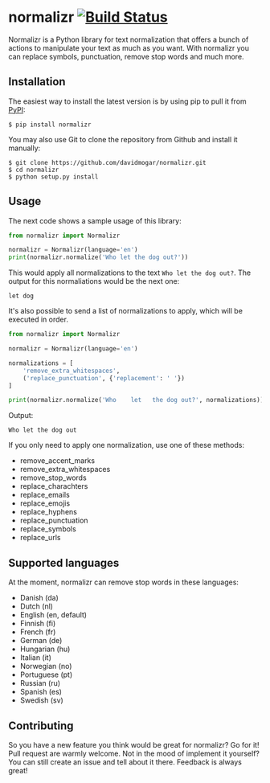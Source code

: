 # normalizr [![Build Status](https://travis-ci.org/davidmogar/normalizr.svg?branch=master)](https://travis-ci.org/davidmogar/normalizr)

Normalizr is a Python library for text normalization that offers a bunch of actions to manipulate your text as much as you want. With normalizr you can replace symbols, punctuation, remove stop words and much more.


## Installation

The easiest way to install the latest version is by using pip to pull it from [PyPI](https://pypi.python.org/pypi/normalizr):

```
$ pip install normalizr
```

You may also use Git to clone the repository from Github and install it manually:

```
$ git clone https://github.com/davidmogar/normalizr.git
$ cd normalizr
$ python setup.py install
```

## Usage

The next code shows a sample usage of this library:

```python
from normalizr import Normalizr

normalizr = Normalizr(language='en')
print(normalizr.normalize('Who let the dog out?'))
```

This would apply all normalizations to the text `Who let the dog out?`. The output for this normaliations would be the next one:

```
let dog
```

It's also possible to send a list of normalizations to apply, which will be executed in order.

```python
from normalizr import Normalizr

normalizr = Normalizr(language='en')

normalizations = [
    'remove_extra_whitespaces',
    ('replace_punctuation', {'replacement': ' '})
]

print(normalizr.normalize('Who    let   the dog out?', normalizations))
```

Output:

```
Who let the dog out
```

If you only need to apply one normalization, use one of these methods:

- remove_accent_marks
- remove_extra_whitespaces
- remove_stop_words
- replace_charachters
- replace_emails
- replace_emojis
- replace_hyphens
- replace_punctuation
- replace_symbols
- replace_urls

## Supported languages

At the moment, normalizr can remove stop words in these languages:

-  Danish (da)
-  Dutch (nl)
-  English (en, default)
-  Finnish (fi)
-  French (fr)
-  German (de)
-  Hungarian (hu)
-  Italian (it)
-  Norwegian (no)
-  Portuguese (pt)
-  Russian (ru)
-  Spanish (es)
-  Swedish (sv)

## Contributing

So you have a new feature you think would be great for normalizr? Go for it! Pull request are warmly welcome.
Not in the mood of implement it yourself? You can still create an issue and tell about it there. Feedback is always great!

